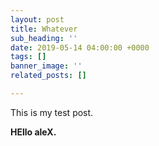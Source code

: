 ```yaml
---
layout: post
title: Whatever
sub_heading: ''
date: 2019-05-14 04:00:00 +0000
tags: []
banner_image: ''
related_posts: []

---
```

This is my test post.

**HEllo aleX.**
